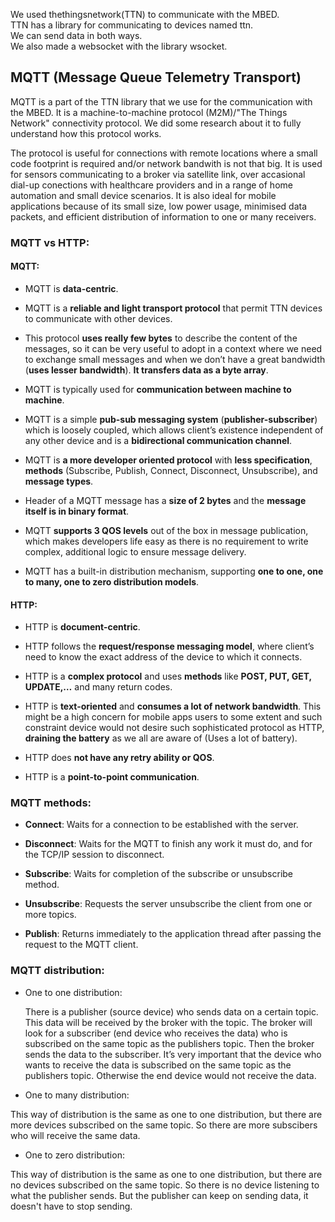 We used thethingsnetwork\(TTN\) to communicate with the MBED.  
TTN has a library for communicating to devices named ttn.  
We can send data in both ways.  
We also made a websocket with the library wsocket.

## **MQTT \(Message Queue Telemetry Transport\)**

MQTT is a part of the TTN library that we use for the communication with the MBED. It is a machine-to-machine protocol \(M2M\)/"The Things Network" connectivity protocol. We did some research about it to fully understand how this protocol works.

The protocol is useful for connections with remote locations where a small code footprint is required and/or network bandwith is not that big. It is used for sensors communicating to a broker via satellite link, over accasional dial-up conections with healthcare providers and in a range of home automation and small device scenarios. It is also ideal for mobile applications because of its small size, low power usage, minimised data packets, and efficient distribution of information to one or many receivers.

### MQTT vs HTTP:

#### MQTT:

* MQTT is **data-centric**.

* MQTT is a **reliable and light transport protocol** that permit TTN devices to communicate with other devices.

* This protocol **uses really few bytes** to describe the content of the messages, so it can be very useful to adopt in a context where we need to exchange small messages and when we don’t have a great bandwidth \(**uses lesser bandwidth**\). **It transfers data as a byte array**.

* MQTT is typically used for **communication between machine to machine**.

* MQTT is a simple **pub-sub messaging system** \(**publisher-subscriber**\) which is loosely coupled, which allows client’s existence independent of any other device and is a **bidirectional communication channel**.

* MQTT is **a more developer oriented protocol** with **less specification**, **methods** \(Subscribe, Publish, Connect, Disconnect, Unsubscribe\), and **message types**.

* Header of a MQTT message has a **size of 2 bytes** and the **message itself is in binary format**.

* MQTT **supports 3 QOS levels** out of the box in message publication, which makes developers life easy as there is no requirement to write complex, additional logic to ensure message delivery.

* MQTT has a built-in distribution mechanism, supporting **one to one, one to many, one to zero distribution models**.

#### HTTP:

* HTTP is **document-centric**.

* HTTP follows the **request/response messaging model**, where client’s need to know the exact address of the device to which it connects.

* HTTP is a **complex protocol** and uses **methods** like **POST, PUT, GET, UPDATE,…** and many return codes.

* HTTP is **text-oriented** and **consumes a lot of network bandwidth**. This might be a high concern for mobile apps users to some extent and such constraint device would not desire such sophisticated protocol as HTTP, **draining the battery** as we all are aware of \(Uses a lot of battery\).

* HTTP does **not have any retry ability or QOS**.

* HTTP is a **point-to-point communication**.

### MQTT methods:

* **Connect**: Waits for a connection to be established with the server.

* **Disconnect**: Waits for the MQTT to finish any work it must do, and for the TCP/IP session to disconnect.

* **Subscribe**: Waits for completion of the subscribe or unsubscribe method.

* **Unsubscribe**: Requests the server unsubscribe the client from one or more topics.

* **Publish**: Returns immediately to the application thread after passing the request to the MQTT client.

### MQTT distribution:

* One to one distribution:  


  There is a publisher \(source device\) who sends data on a certain topic. This data will be received by the broker with the topic. The broker will look for a subscriber \(end device who receives the data\) who is subscribed on the same topic as the publishers topic. Then the broker sends the data to the subscriber. It’s very important that the device who wants to receive the data is subscribed on the same topic as the publishers topic. Otherwise the end device would not receive the data.

* One to many distribution:

This way of distribution is the same as one to one distribution, but there are more devices subscribed on the same topic. So there are more subscibers who will receive the same data.

* One to zero distribution:

This way of distribution is the same as one to one distribution, but there are no devices subscribed on the same topic. So there is no device listening to what the publisher sends. But the publisher can keep on sending data, it doesn't have to stop sending.

